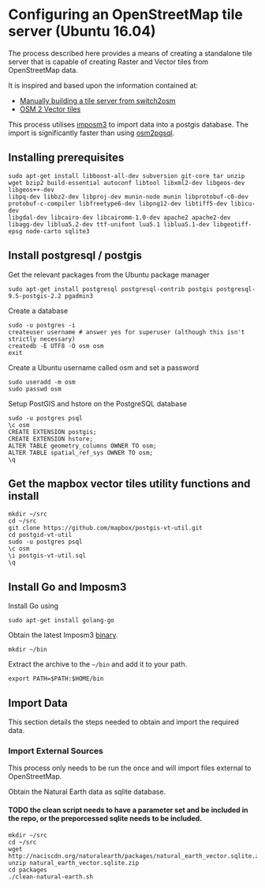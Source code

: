 # Configuring an OpenStreetMap tile server (Ubuntu 16.04)

The process described here provides a means of creating a standalone tile server that is capable of creating
Raster and Vector tiles from OpenStreetMap data.

It is inspired and based upon the information contained at:

* [Manually building a tile server from switch2osm](https://switch2osm.org/serving-tiles/manually-building-a-tile-server-14-04/)
* [OSM 2 Vector tiles](http://osm2vectortiles.org/)

This process utilises [imposm3](https://github.com/omniscale/imposm3) to import data into a postgis database.
The import is significantly faster than using [osm2pgsql](https://github.com/openstreetmap/osm2pgsql).

## Installing prerequisites

```
sudo apt-get install libboost-all-dev subversion git-core tar unzip wget bzip2 build-essential autoconf libtool libxml2-dev libgeos-dev libgeos++-dev 
libpq-dev libbz2-dev libproj-dev munin-node munin libprotobuf-c0-dev protobuf-c-compiler libfreetype6-dev libpng12-dev libtiff5-dev libicu-dev 
libgdal-dev libcairo-dev libcairomm-1.0-dev apache2 apache2-dev libagg-dev liblua5.2-dev ttf-unifont lua5.1 liblua5.1-dev libgeotiff-epsg node-carto sqlite3
```

## Install postgresql / postgis

Get the relevant packages from the Ubuntu package manager
```
sudo apt-get install postgresql postgresql-contrib postgis postgresql-9.5-postgis-2.2 pgadmin3
```
Create a database
```
sudo -u postgres -i
createuser username # answer yes for superuser (although this isn't strictly necessary)
createdb -E UTF8 -O osm osm
exit
```
Create a Ubuntu username called osm and set a password
```
sudo useradd -m osm
sudo passwd osm
```
Setup PostGIS and hstore on the PostgreSQL database
```
sudo -u postgres psql
\c osm
CREATE EXTENSION postgis;
CREATE EXTENSION hstore;
ALTER TABLE geometry_columns OWNER TO osm;
ALTER TABLE spatial_ref_sys OWNER TO osm;
\q
```

## Get the mapbox vector tiles utility functions and install
```
mkdir ~/src
cd ~/src
git clone https://github.com/mapbox/postgis-vt-util.git
cd postgid-vt-util
sudo -u postgres psql
\c osm
\i postgis-vt-util.sql
\q
```

## Install Go and Imposm3
Install Go using
```
sudo apt-get install golang-go
```
Obtain the latest Imposm3 [binary](https://imposm.org/static/rel/).
```
mkdir ~/bin
```
Extract the archive to the `~/bin` and add it to your path.
```
export PATH=$PATH:$HOME/bin
```

## Import Data

This section details the steps needed to obtain and import the required data.

### Import External Sources
This process only needs to be run the once and will import files external to OpenStreetMap.

Obtain the Natural Earth data as sqlite database.

#### TODO the clean script needs to have a parameter set and be included in the repo, or the preporcessed sqlite needs to be included.
```
mkdir ~/src
cd ~/src
wget http://naciscdn.org/naturalearth/packages/natural_earth_vector.sqlite.zip
unzip natural_earth_vector.sqlite.zip
cd packages
./clean-natural-earth.sh
```
